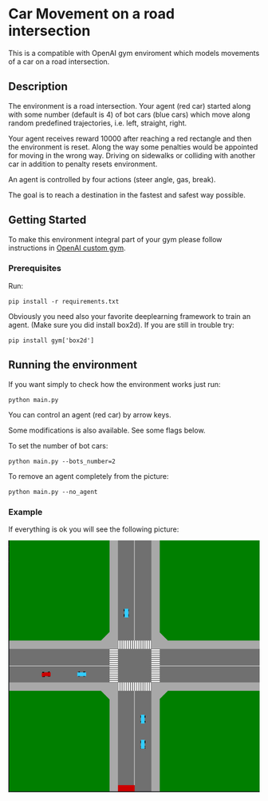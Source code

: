 # Car Movement on a road intersection

This is a compatible with OpenAI gym enviroment which models movements of a car on a road intersection.

## Description

The environment is a road intersection. Your agent (red car) started along with some number (default is 4) of bot cars (blue cars) which move along random predefined trajectories, i.e. left, straight, right.

Your agent receives reward 10000 after reaching a red rectangle and then the environment is reset.
Along the way some penalties would be appointed for moving in the wrong way.
Driving on sidewalks or colliding with another car in addition to penalty resets environment.

An agent is controlled by four actions (steer angle, gas, break).

The goal is to reach a destination in the fastest and safest way possible.

## Getting Started

To make this environment integral part of your gym please follow instructions in [OpenAI custom gym](https://github.com/openai/gym/tree/master/gym/envs#how-to-create-new-environments-for-gym).

### Prerequisites

Run:

```
pip install -r requirements.txt
```

Obviously you need also your favorite deeplearning framework to train an agent. (Make sure you did install box2d).
If you are still in trouble try:

```
pip install gym['box2d']
```

## Running the environment

If you want simply to check how the environment works just run:

```
python main.py
```

You can control an agent (red car) by arrow keys.

Some modifications is also available. See some flags below.

To set the number of bot cars:

```
python main.py --bots_number=2
```

To remove an agent completely from the picture:

```
python main.py --no_agent
```

### Example

If everything is ok you will see the following picture:

![initial state](car_crossing_4.png)
